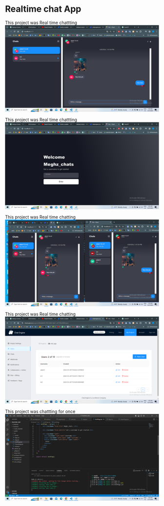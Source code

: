# Realtime chat App

This project was Real time chattting 
![](https://github.com/meghawarna7/Realtime_chat_Application/blob/main/Screenshot%20(9).png?raw=true)

This project was Real time chattting 
![](https://github.com/meghawarna7/Realtime_chat_Application/blob/main/Screenshot%20(8).png?raw=true)

This project was Real time chatting 
![](https://github.com/meghawarna7/Realtime_chat_Application/blob/main/Screenshot%20(7).png?raw=true)

This project was Real time chatting 
![Screenshot (29)](https://github.com/meghawarna7/Realtime_chat_Application/blob/main/Screenshot%20(6).png?raw=true)


This project was chattting for once
![](https://github.com/meghawarna7/Realtime_chat_Application/blob/main/Screenshot%20(10).png?raw=true)
